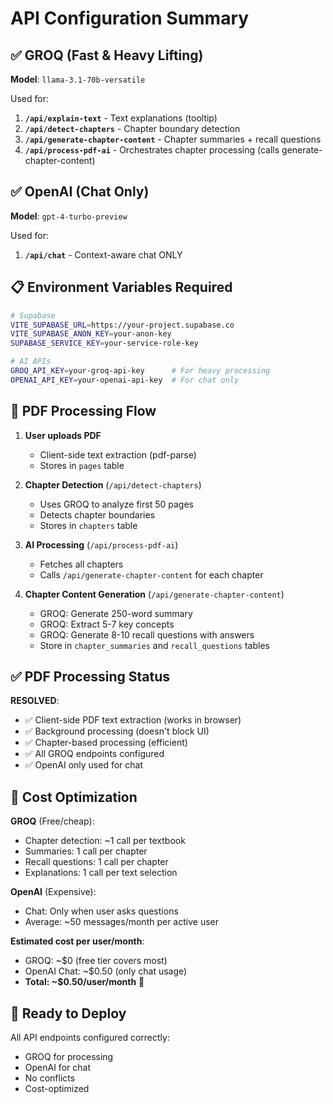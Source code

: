 # API Configuration Summary

## ✅ GROQ (Fast & Heavy Lifting)

**Model**: `llama-3.1-70b-versatile`

Used for:
1. **`/api/explain-text`** - Text explanations (tooltip)
2. **`/api/detect-chapters`** - Chapter boundary detection
3. **`/api/generate-chapter-content`** - Chapter summaries + recall questions
4. **`/api/process-pdf-ai`** - Orchestrates chapter processing (calls generate-chapter-content)

## ✅ OpenAI (Chat Only)

**Model**: `gpt-4-turbo-preview`

Used for:
1. **`/api/chat`** - Context-aware chat ONLY

## 📋 Environment Variables Required

```bash
# Supabase
VITE_SUPABASE_URL=https://your-project.supabase.co
VITE_SUPABASE_ANON_KEY=your-anon-key
SUPABASE_SERVICE_KEY=your-service-role-key

# AI APIs
GROQ_API_KEY=your-groq-api-key      # For heavy processing
OPENAI_API_KEY=your-openai-api-key  # For chat only
```

## 🔄 PDF Processing Flow

1. **User uploads PDF**
   - Client-side text extraction (pdf-parse)
   - Stores in `pages` table
   
2. **Chapter Detection** (`/api/detect-chapters`)
   - Uses GROQ to analyze first 50 pages
   - Detects chapter boundaries
   - Stores in `chapters` table
   
3. **AI Processing** (`/api/process-pdf-ai`)
   - Fetches all chapters
   - Calls `/api/generate-chapter-content` for each chapter
   
4. **Chapter Content Generation** (`/api/generate-chapter-content`)
   - GROQ: Generate 250-word summary
   - GROQ: Extract 5-7 key concepts
   - GROQ: Generate 8-10 recall questions with answers
   - Store in `chapter_summaries` and `recall_questions` tables

## ✅ PDF Processing Status

**RESOLVED**: 
- ✅ Client-side PDF text extraction (works in browser)
- ✅ Background processing (doesn't block UI)
- ✅ Chapter-based processing (efficient)
- ✅ All GROQ endpoints configured
- ✅ OpenAI only used for chat

## 🎯 Cost Optimization

**GROQ** (Free/cheap):
- Chapter detection: ~1 call per textbook
- Summaries: 1 call per chapter
- Recall questions: 1 call per chapter
- Explanations: 1 call per text selection

**OpenAI** (Expensive):
- Chat: Only when user asks questions
- Average: ~50 messages/month per active user

**Estimated cost per user/month**: 
- GROQ: ~$0 (free tier covers most)
- OpenAI Chat: ~$0.50 (only chat usage)
- **Total: ~$0.50/user/month** 🎉

## 🚀 Ready to Deploy

All API endpoints configured correctly:
- GROQ for processing
- OpenAI for chat
- No conflicts
- Cost-optimized



